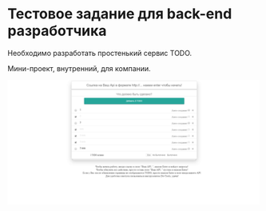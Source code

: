 # Тестовое задание для back-end разработчика

Необходимо разработать простенький сервис TODO.

Мини-проект, внутренний, для компании.

![Screenshot](screenshot.png)

